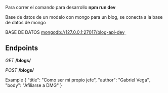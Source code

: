 Para correr el comando para desarrollo __npm run dev__

Base de datos de un modelo con mongo para un blog, se conecta a la base de datos de mongo

BASE DE DATOS [mongodb://127.0.0.1:27017/blog-api-dev](mongodb://127.0.0.1:27017/blog-api-dev)_

## Endpoints ##


_GET_ __/blogs/__

_POST_ __/blogs/__

Example 
{
    "title": "Como ser mi propio jefe",
    "author": "Gabriel Vega",
    "body": "Afiliarse a DMG"
}